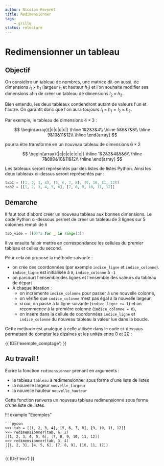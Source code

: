 ```yaml
---
author: Nicolas Revéret
title: Redimensionner
tags:
    - grille
status: relecture
---
```


# Redimensionner un tableau

## Objectif

On considère un tableau de nombres, une matrice dit-on aussi, de dimensions $l_1 \times h_1$ (largeur $l_1$ et hauteur $h_1$) et l'on souhaite modifier ses dimensions afin de créer un tableau de dimensions $l_2 \times h_2$.

Bien entendu, les deux tableaux contiendront autant de valeurs l'un et l'autre. On garantit donc que l'on aura toujours $l_1 \times h_1 = l_2 \times h_2$.

Par exemple, le tableau de dimensions $4 \times 3$ :

$$
\begin{array}{|c|c|c|c|}
\hline
1&2&3&4\\
\hline
5&6&7&8\\
\hline
9&10&11&12\\
\hline
\end{array}
$$

pourra être transformé en un nouveau tableau de dimensions $6 \times 2$

$$
\begin{array}{|c|c|c|c|c|c|}
\hline
1&2&3&4&5&6\\
\hline
7&8&9&10&11&12\\
\hline
\end{array}
$$

Les tableaux seront représentés par des listes de listes Python. Ainsi les deux tableaux ci-dessus seront représentés par :

```python
tab1 = [[1, 2, 3, 4], [5, 6, 7, 8], [9, 10, 11, 12]]
tab2 = [[1, 2, 3, 4, 5, 6], [7, 8, 9, 10, 11, 12]]
```

## Démarche

Il faut tout d'abord créer un nouveau tableau aux bonnes dimensions. Le code Python ci-dessous permet de créer un tableau de
3 lignes sur 5 colonnes rempli de `0`

```python
tab_vide = [[0]*5 for _ in range(3)]
```

Il va ensuite falloir mettre en correspondance les cellules du premier tableau et celles du second.

Pour cela on propose la méthode suivante :

* on crée des coordonnées (par exemple `indice_ligne` et `indice_colonne`). `indice_ligne` est initialisée à `0`, `indice_colonne` à `-1`
* on parcourt l'ensemble des lignes et l'ensemble des valeurs du tableau de départ
* A chaque itération :
    * on incrémente `indice_colonne` pour passer à une nouvelle colonne,
    * on vérifie que `indice_colonne` n'est pas égal à la nouvelle largeur,
    * si oui, on passe à la ligne suivante (`indice_ligne += 1`) et on recommence à la première colonne (`indice_colonne = 0`),
    * on insère dans la cellule de coordonnées `indice_ligne` et `indice_colonne` du nouveau tableau la valeur lue dans la boucle.

Cette méthode est analogue à celle utilisée dans le code ci-dessous permettant de compter les dizaines et les unités entre 0 et 20 :

{{ IDE('exemple_comptage') }}


## Au travail !

Écrire la fonction `redimensionner` prenant en arguments :

* le tableau `tableau` à redimensionner sous forme d'une liste de listes
* la nouvelle largeur `nouvelle_largeur`
* la nouvelle hauteur `nouvelle_hauteur`

Cette fonction renverra un nouveau tableau redimensionné sous forme d'une liste de listes.

!!! example "Exemples"

    ```pycon
    >>> tab = [[1, 2, 3, 4], [5, 6, 7, 8], [9, 10, 11, 12]]
    >>> redimensionner(tab, 6, 2)
    [[1, 2, 3, 4, 5, 6], [7, 8, 9, 10, 11, 12]]
    >>> redimensionner(tab, 3, 4)
    [[1, 2, 3], [4, 5, 6], [7, 8, 9], [10, 11, 12]]
    ```

{{ IDE('exo') }}
